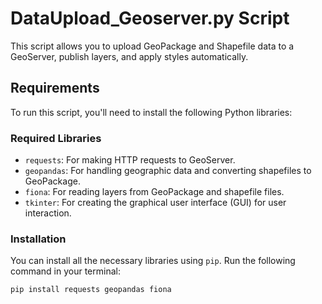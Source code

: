 
# DataUpload_Geoserver.py Script

This script allows you to upload GeoPackage and Shapefile data to a GeoServer, publish layers, and apply styles automatically.

## Requirements

To run this script, you'll need to install the following Python libraries:

### Required Libraries

- `requests`: For making HTTP requests to GeoServer. 
- `geopandas`: For handling geographic data and converting shapefiles to GeoPackage.
- `fiona`: For reading layers from GeoPackage and shapefile files.
- `tkinter`: For creating the graphical user interface (GUI) for user interaction.

### Installation

You can install all the necessary libraries using `pip`. Run the following command in your terminal:

```bash
pip install requests geopandas fiona
